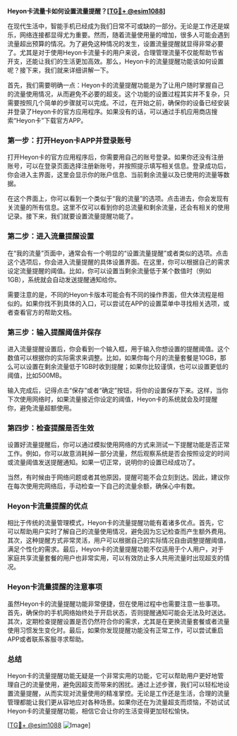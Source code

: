 **Heyon卡流量卡如何设置流量提醒？[[TG💪+ @esim1088](https://t.me/s/esim1088)]**

在现代生活中，智能手机已经成为我们日常不可或缺的一部分。无论是工作还是娱乐，网络连接都显得尤为重要。然而，随着流量使用量的增加，很多人可能会遇到流量超出预算的情况。为了避免这种情况的发生，设置流量提醒就显得非常必要了。尤其是对于使用Heyon卡流量卡的用户来说，合理管理流量不仅能帮助节省开支，还能让我们的生活更加高效。那么，Heyon卡的流量提醒功能该如何设置呢？接下来，我们就来详细讲解一下。

首先，我们需要明确一点：Heyon卡的流量提醒功能是为了让用户随时掌握自己的流量使用情况，从而避免不必要的超支。这个功能的设置过程其实并不复杂，只需要按照几个简单的步骤就可以完成。不过，在开始之前，确保你的设备已经安装并登录了Heyon卡的官方应用程序。如果没有的话，可以通过手机应用商店搜索“Heyon卡”下载官方APP。

### **第一步：打开Heyon卡APP并登录账号**

打开Heyon卡的官方应用程序后，你需要用自己的账号登录。如果你还没有注册账号，可以在登录页面选择注册新账号，并按照提示填写相关信息。登录成功后，你会进入主界面，这里会显示你的账户信息、当前剩余流量以及已使用的流量等数据。

在这个界面上，你可以看到一个类似于“我的流量”的选项。点击进去，你会发现有关流量的所有信息。这里不仅可以看到你的总流量和剩余流量，还会有相关的使用记录。接下来，我们就要设置流量提醒功能了。

### **第二步：进入流量提醒设置**

在“我的流量”页面中，通常会有一个明显的“设置流量提醒”或者类似的选项。点击这个选项后，你会进入流量提醒的具体设置界面。在这里，你可以根据自己的需求设定流量提醒的阈值。比如，你可以设置当剩余流量低于某个数值时（例如1GB），系统就会自动发送提醒通知给你。

需要注意的是，不同的Heyon卡版本可能会有不同的操作界面，但大体流程是相似的。如果你找不到具体的入口，可以尝试在APP的设置菜单中寻找相关选项，或者查看官方的帮助文档。

### **第三步：输入提醒阈值并保存**

进入流量提醒设置后，你会看到一个输入框，用于输入你想设置的提醒阈值。这个数值可以根据你的实际需求来调整。比如，如果你每个月的流量套餐是10GB，那么可以设置在剩余流量低于1GB时收到提醒；如果你比较谨慎，也可以设置更低的阈值，比如500MB。

输入完成后，记得点击“保存”或者“确定”按钮，将你的设置保存下来。这样，当你下次使用网络时，如果流量接近你设定的阈值，Heyon卡的系统就会及时提醒你，避免流量超额使用。

### **第四步：检查提醒是否生效**

设置好流量提醒后，你可以通过模拟使用网络的方式来测试一下提醒功能是否正常工作。例如，你可以故意消耗掉一部分流量，然后观察系统是否会按照设定的时间或流量阈值发送提醒通知。如果一切正常，说明你的设置已经成功了。

当然，有时候由于网络问题或者其他原因，提醒可能不会立刻到达。因此，建议你在每次使用完网络后，手动检查一下自己的流量余额，确保心中有数。

### **Heyon卡流量提醒的优点**

相比于传统的流量管理模式，Heyon卡的流量提醒功能有着诸多优点。首先，它可以帮助用户实时了解自己的流量使用情况，避免因为忘记检查而产生额外费用。其次，这种提醒方式非常灵活，用户可以根据自己的实际情况自由调整提醒阈值，满足个性化的需求。最后，Heyon卡的流量提醒功能不仅适用于个人用户，对于家庭共享流量套餐的用户也非常实用，可以有效防止多人共用流量时出现超支的情况。

### **Heyon卡流量提醒的注意事项**

虽然Heyon卡的流量提醒功能非常便捷，但在使用过程中也需要注意一些事项。首先，确保你的手机网络始终处于开启状态，否则提醒通知可能会无法及时送达。其次，定期检查提醒设置是否仍然符合你的需求，尤其是在更换流量套餐或者流量使用习惯发生变化时。最后，如果你发现提醒功能没有正常工作，可以尝试重启APP或者联系客服寻求帮助。

### **总结**

Heyon卡的流量提醒功能无疑是一个非常实用的功能，它可以帮助用户更好地管理自己的流量使用，避免因超支而带来的困扰。通过上述步骤，我们可以轻松地设置流量提醒，从而实现对流量使用的精准掌控。无论是工作还是生活，合理的流量管理都能让我们更从容地应对各种场景。如果你还在为流量超支而烦恼，不妨试试Heyon卡的流量提醒功能，相信它会让你的生活变得更加轻松愉快。

[[TG💪+ @esim1088](https://t.me/s/esim1088) ![Image](https://i.postimg.cc/4NQfJmqS/Snipaste-2025-05-13-00-14-12.png)]